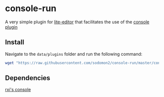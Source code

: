 # console-run

A very simple plugin for [lite-editor](https://github.com/rxi/lite) that facilitates the use of the [console plugin](https://github.com/rxi/console)

## Install
Navigate to the `data/plugins` folder and run the following command:
```bash
wget "https://raw.githubusercontent.com/sodomon2/console-run/master/console-run.lua"
```

## Dependencies
[rxi's console](https://github.com/rxi/console)
